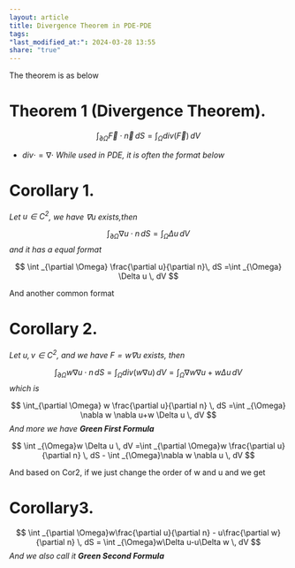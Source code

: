 ```yaml
---
layout: article
title: Divergence Theorem in PDE-PDE
tags: 
"last_modified_at:": 2024-03-28 13:55
share: "true"
---
```



The theorem is as below
# Theorem 1 (Divergence Theorem).

$$
\int _{\partial \Omega} \vec{F} \cdot \vec{n} \, dS =\int _{\Omega} div(\vec{F}) \, dV 
$$



- $div \cdot = \nabla \cdot$
*While used in PDE, it is often the format below*
# Corollary 1.

*Let $u\in C^2$, we have $\nabla u$ exists,then*

$$
\int _{\partial \Omega} \nabla u \cdot n\, dS =\int _{\Omega} \Delta u \, dV 
$$
*and it has a equal format*

$$
\int _{\partial \Omega}  \frac{\partial u}{\partial n}\, dS =\int _{\Omega} \Delta u \, dV 
$$

And another common format
# Corollary 2. 
 *Let $u,v \in C^2$, and we have $F=w\nabla u$ exists, then*
 
$$
\int _{\partial \Omega}w \nabla u \cdot n \, dS = \int _{\Omega}div(w \nabla u) \, dV =\int _{\Omega} \nabla w\nabla u+w \Delta u \, dV 
$$
*which is* 

$$
\int_{\partial \Omega} w \frac{\partial u}{\partial n} \, dS =\int _{\Omega} \nabla w \nabla u+w \Delta u \, dV 
$$
 *And more we have **Green First Formula***
 
$$
\int _{\Omega}w \Delta u \, dV =\int _{\partial \Omega}w  \frac{\partial u}{\partial n} \, dS - \int _{\Omega}\nabla w \nabla u \, dV 
$$



And based on Cor2, if we just change the order of w and u and we get
# Corollary3.
$$
\int _{\partial \Omega}w\frac{\partial u}{\partial n} - u\frac{\partial w}{\partial n} \, dS = \int _{\Omega}w\Delta u-u\Delta w \, dV
$$
*And we also call it **Green Second Formula***



